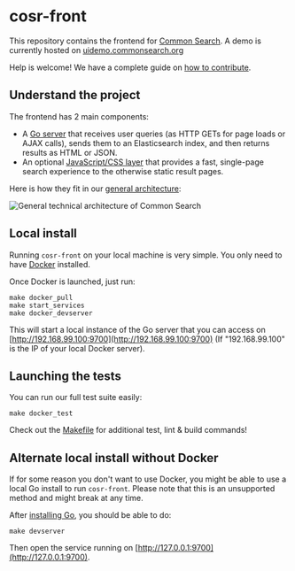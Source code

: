 # cosr-front

This repository contains the frontend for [Common Search](https://about.commonsearch.org/). A demo is currently hosted on [uidemo.commonsearch.org](https://uidemo.commonsearch.org/)

Help is welcome! We have a complete guide on [how to contribute](CONTRIBUTING.md).



## Understand the project

The frontend has 2 main components:

 - A [Go server](https://github.com/commonsearch/cosr-front/tree/master/server) that receives user queries (as HTTP GETs for page loads or AJAX calls), sends them to an Elasticsearch index, and then returns results as HTML or JSON.
 - An optional [JavaScript/CSS layer](https://github.com/commonsearch/cosr-front/tree/master/static) that provides a fast, single-page search experience to the otherwise static result pages.

Here is how they fit in our [general architecture](https://about.commonsearch.org/developer/architecture):

![General technical architecture of Common Search](https://about.commonsearch.org/images/developer/architecture-2016-02.svg)



## Local install

Running `cosr-front` on your local machine is very simple. You only need to have [Docker](https://docs.docker.com/engine/installation/) installed.

Once Docker is launched, just run:

```
make docker_pull
make start_services
make docker_devserver
```

This will start a local instance of the Go server that you can access on [http://192.168.99.100:9700](http://192.168.99.100:9700) (If "192.168.99.100" is the IP of your local Docker server).

## Launching the tests

You can run our full test suite easily:

```
make docker_test
```

Check out the [Makefile](https://github.com/commonsearch/cosr-front/blob/master/Makefile) for additional test, lint & build commands!

## Alternate local install without Docker

If for some reason you don't want to use Docker, you might be able to use a local Go install to run `cosr-front`. Please note that this is an unsupported method and might break at any time.

After [installing Go](https://golang.org/doc/install), you should be able to do:

```
make devserver
```

Then open the service running on [http://127.0.0.1:9700](http://127.0.0.1:9700).
